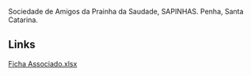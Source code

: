 
Sociedade de Amigos da Prainha da Saudade, SAPINHAS. Penha, Santa Catarina.

## Links

[Ficha Associado.xlsx](<docs/Ficha Associado.xlsx>)